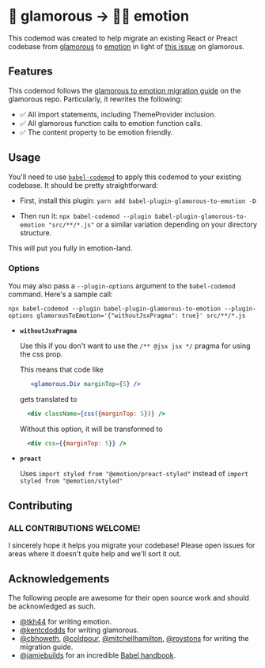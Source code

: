 # 💄 glamorous  → 👩‍🎤 emotion
This codemod was created to help migrate an existing React or Preact codebase from [glamorous](https://github.com/paypal/glamorous) to [emotion](https://github.com/emotion-js/emotion) in light of [this issue](https://github.com/paypal/glamorous/issues/419) on glamorous.

## Features
This codemod follows the [glamorous to emotion migration guide](https://github.com/paypal/glamorous/blob/master/other/EMOTION_MIGRATION.md) on the glamorous repo. Particularly, it rewrites the following:

- ✅ All import statements, including ThemeProvider inclusion.
- ✅ All glamorous function calls to emotion function calls.
- ✅ The content property to be emotion friendly.

## Usage
You'll need to use [`babel-codemod`](https://github.com/square/babel-codemod) to apply this codemod to your existing codebase. It should be pretty straightforward:

- First, install this plugin: `yarn add babel-plugin-glamorous-to-emotion -D`

- Then run it: `npx babel-codemod --plugin babel-plugin-glamorous-to-emotion "src/**/*.js"` or a similar variation depending on your directory structure.

This will put you fully in emotion-land.

### Options

You may also pass a `--plugin-options` argument to the `babel-codemod` command. Here's a sample call:

```
npx babel-codemod --plugin babel-plugin-glamorous-to-emotion --plugin-options glamorousToEmotion='{"withoutJsxPragma": true}' src/**/*.js
```

- **`withoutJsxPragma`**

  Use this if you don't want to use the `/** @jsx jsx */` pragma for using the css prop.

  This means that code like

  ```jsx
     <glamorous.Div marginTop={5} />
  ```

  gets translated to

  ```jsx
    <div className={css({marginTop: 5})} />
  ```

  Without this option, it will be transformed to

  ```jsx
    <div css={{marginTop: 5}} />
  ```



- **`preact`**

  Uses `import styled from "@emotion/preact-styled"` instead of `import styled from "@emotion/styled"`


## Contributing
### ALL CONTRIBUTIONS WELCOME!
I sincerely hope it helps you migrate your codebase! Please open issues for areas where it doesn't quite help and we'll sort it out.

## Acknowledgements
The following people are awesome for their open source work and should be acknowledged as such.

- [@tkh44](https://github.com/tkh44) for writing emotion.
- [@kentcdodds](https://github.com/kentcdodds) for writing glamorous.
- [@cbhoweth](https://github.com/cbhoweth), [@coldpour](https://github.com/coldpour), [@mitchellhamilton](https://github.com/mitchellhamilton), [@roystons](https://github.com/roystons) for writing the migration guide.
- [@jamiebuilds](https://github.com/jamiebuilds) for an incredible [Babel handbook](https://github.com/jamiebuilds/babel-handbook/blob/master/README.md).
